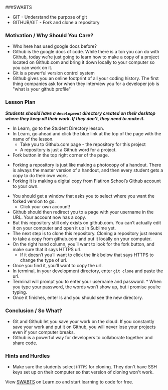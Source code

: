 ###SWABTS
+ GIT - Understand the purpose of git
+ GITHUB/GIT - Fork and clone a repository


### Motivation / Why Should You Care?
+ Who here has used google docs before?
+ Github is the google docs of code. While there is a ton you can do with Github, today we’re just going to learn how to make a copy of a project located on Github.com and bring it down locally to your computer so you can work on it.
+ Git is a powerful version control system
+ Github gives you an online footprint of all your coding history. The first thing companies ask for when they interview you for a developer job is "what is your github profile"

### Lesson Plan
***Students should have a `development` directory created on their desktop where they keep all their work. If they don't, they need to make it.***
+ In Learn, go to the Student Directory lesson.
+ In Learn, go ahead and click the blue link at the top of the page with the name of the lesson.
  * Take you to Github.com page - the repository for this project
  * A repository is just a Github word for a project. 
+  Fork button in the top right corner of the page. 
  * Forking a repository is just like making a photocopy of a handout. There is always the master version of a handout, and then every student gets a copy to do their own work.
  * Forking it is making a digital copy from Flatiron School’s Github account to your own.
+ You should get a window that asks you to select where you want the forked version to go. 
  * Click your own account!
+ Github should then redirect you to a page with your username in the URL. Your account now has a copy.
+ But this repository still only exists on github.com. You can’t actually edit it on your computer and open it up in Sublime yet.
+ The next step is to clone this repository. Cloning a repository just means to take a copy from github.com and put it locally on your computer.
+ On the right hand column, you’ll want to look for the fork button, and make sure that it says HTTPS url.
  * If it doesn’t you’ll want to click the link below that says HTTPS to change the type of url.
+ Once you find it, you’ll want to copy the url.
+ In terminal, in your development directory, enter `git clone` and paste the url.
+ Terminal will prompt you to enter your username and password. * When you type your password, the words won’t show up, but i promise you’re typing.
+ Once it finishes, enter ls and you should see the new directory.

### Conclusion / So What?
+ Git and Github let you save your work on the cloud. If you constantly save your work and put it on Github, you will never lose your projects even if your computer breaks.
+ Github is a powerful way for developers to collaborate together and share code. 

### Hints and Hurdles
+ Make sure the students select `HTTPS` for cloning. They don't have SSH keys set up on their computer so that version of cloning won't work.
<p data-visibility='hidden'>View <a href='https://learn.co/lessons/hs-intro-web-design-teachers-guide-git' title='SWABTS'>SWABTS</a> on Learn.co and start learning to code for free.</p>
